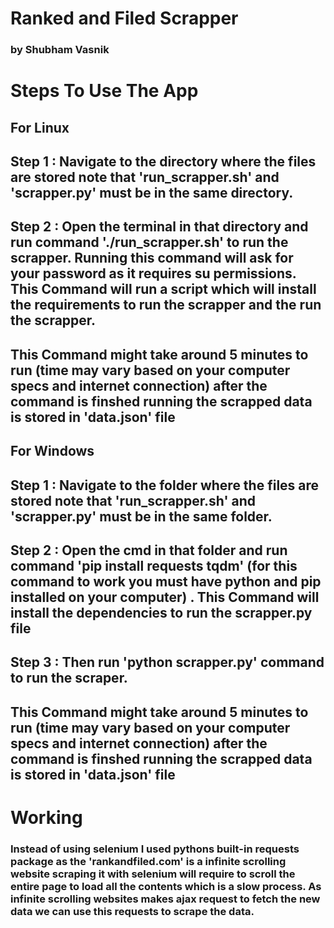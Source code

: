 # Ranked and Filed Scrapper 
### by Shubham Vasnik

# Steps To Use The App 

## For Linux 
## Step 1 : Navigate to the directory where the files are stored note that 'run_scrapper.sh' and  'scrapper.py' must be in the same directory.

## Step 2 : Open the terminal in that directory and run command **'./run_scrapper.sh'** to run the scrapper. Running this command will ask for your password as it requires su permissions. This Command will run a script which will install the requirements to run the scrapper and the run the scrapper.

## This Command might  take around 5 minutes to run (time may vary based on your computer specs and internet connection) after the command is finshed running the scrapped data is stored in **'data.json'** file 

## For Windows 

## Step 1 : Navigate to the folder where the files are stored note that 'run_scrapper.sh' and  'scrapper.py' must be in the same folder.

## Step 2 : Open the cmd in that folder and run command **'pip install requests tqdm'** (for this command to work you must have python and pip installed on your computer) . This Command will install the dependencies to run the scrapper.py file 

## Step 3 : Then run **'python scrapper.py'** command to run the scraper.

## This Command might  take around 5 minutes to run (time may vary based on your computer specs and internet connection) after the command is finshed running the scrapped data is stored in **'data.json'** file 

# Working 

### Instead of using selenium I used pythons built-in requests package as the 'rankandfiled.com' is a infinite scrolling website scraping it with selenium will require to scroll the entire page to load all the contents which is a slow process. As infinite scrolling websites makes ajax request to fetch the new data we can use this requests to scrape  the data.


